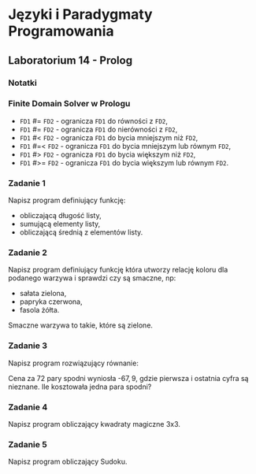 # Języki i Paradygmaty Programowania

## Laboratorium 14 - Prolog

### Notatki

### Finite Domain Solver w Prologu

- ```FD1``` #= ```FD2``` - ogranicza ```FD1``` do równości z ```FD2```,
- ```FD1``` #\= ```FD2``` - ogranicza ```FD1``` do nierówności z ```FD2```,
- ```FD1``` #< ```FD2``` - ogranicza ```FD1``` do bycia mniejszym niż ```FD2```,
- ```FD1``` #=< ```FD2``` - ogranicza ```FD1``` do bycia mniejszym lub równym ```FD2```,
- ```FD1``` #>  ```FD2``` - ogranicza ```FD1``` do bycia większym niż ```FD2```,
- ```FD1``` #>= ```FD2``` - ogranicza ```FD1``` do bycia większym lub równym ```FD2```.

### Zadanie 1

Napisz program definiujący funkcję:

- obliczającą długość listy,
- sumującą elementy listy,
- obliczającą średnią z elementów listy.

### Zadanie 2

Napisz program definiujący funkcję która utworzy relację koloru dla podanego warzywa i sprawdzi czy są smaczne, np:

- sałata zielona,
- papryka czerwona,
- fasola żółta.

Smaczne warzywa to takie, które są zielone.

### Zadanie 3

Napisz program rozwiązujący równanie:

Cena za $72$ pary spodni wyniosła -$67,9$, gdzie pierwsza i ostatnia cyfra są nieznane. Ile kosztowała jedna para spodni?

### Zadanie 4

Napisz program obliczający kwadraty magiczne 3x3.

### Zadanie 5

Napisz program obliczający Sudoku.
